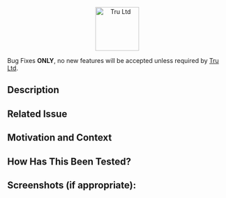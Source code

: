 <p align="center">
  <a href="https://tru.ltd">
    <img src="https://tru.ltd/images/logos/tru-V2.jpg" alt="Tru Ltd" height="100px"/>
  </a>
</p>

Bug Fixes **ONLY**, no new features will be accepted unless required by [Tru Ltd](https://tru.ltd).

<!--- Provide a general summary of your changes in the Title above -->

## Description
<!--- Describe your changes in detail -->

## Related Issue
<!--- This project only accepts pull requests related to open issues -->
<!--- If suggesting a new feature or change, please discuss it in an issue first -->
<!--- If fixing a bug, there should be an issue describing it with steps to reproduce -->
<!--- Please link to the issue here: -->

## Motivation and Context
<!--- Why is this change required? What problem does it solve? -->
<!--- If it fixes an open issue, please link to the issue here. -->

## How Has This Been Tested?
<!--- Please describe in detail how you tested your changes. -->
<!--- Include details of your testing environment, and the tests you ran to -->
<!--- see how your change affects other areas of the code, etc. -->

## Screenshots (if appropriate):
